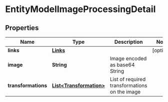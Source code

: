 
# EntityModelImageProcessingDetail

## Properties
Name | Type | Description | Notes
------------ | ------------- | ------------- | -------------
**links** | [**Links**](Links.md) |  |  [optional]
**image** | **String** | Image encoded as base64 String | 
**transformations** | [**List&lt;Transformation&gt;**](Transformation.md) | List of required transformations on the image | 



